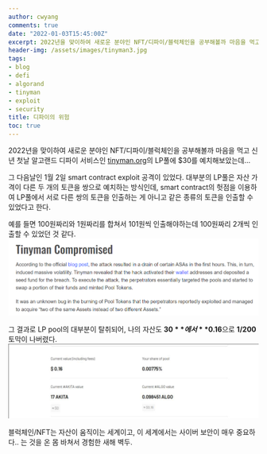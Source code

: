 ```yaml
---
author: cwyang
comments: true
date: "2022-01-03T15:45:00Z"
excerpt: 2022년을 맞이하여 새로운 분야인 NFT/디파이/블럭체인을 공부해볼까 마음을 먹고 신년 첫날 알고랜드 디파이 LP풀에 $30를 예치해보았는데...
header-img: /assets/images/tinyman3.jpg
tags:
- blog
- defi
- algorand
- tinyman
- exploit
- security
title: 디파이의 위험
toc: true
---
```


2022년을 맞이하여 새로운 분야인 NFT/디파이/블럭체인을 공부해볼까 마음을 먹고
신년 첫날 알고랜드 디파이 서비스인 [tinyman.org](https://tinyman.org)의 LP풀에 $30를 예치해보았는데...

그 다음날인 1월 2일 smart contract exploit 공격이 있었다.
대부분의 LP풀은 자산 가격이 다른 두 개의 토큰을 쌍으로 예치하는 방식인데,
smart contract의 헛점을 이용하여 LP풀에서 서로 다른 쌍의 토큰을 인출하는 게 아니고
같은 종류의 토큰을 인출할 수 있었다고 한다.

예를 들면 100원짜리와 1원짜리를 합쳐서 101원씩 인출해야하는데
100원짜리 2개씩 인출할 수 있었던 것 같다.
![알립니다: 망했어요. 털렸어요.](/assets/images/tinyman3.jpg)

그 결과로 LP pool의 대부분이 탈취되어,
나의 자산도 **$30**에서 **$0.16**으로 **1/200**토막이 나버렸다.
![$60이 되라고 $30을 넣었는데 (나 부자되나..)](/assets/images/tinyman1.jpg)
![$0.16이 되어 1/200토막이 나버렸다. (이게뭐야!!!)](/assets/images/tinyman2.jpg)

블럭체인/NFT는 자산이 움직이는 세계이고, 이 세계에서는 사이버 보안이 매우 중요하다.. 
는 것을 온 몸 바쳐서 경험한 새해 벽두.
